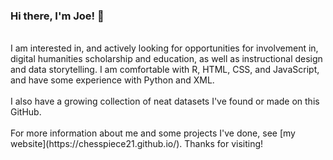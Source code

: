 ### Hi there, I'm Joe! 👋
<br>
I am interested in, and actively looking for opportunities for involvement in, digital humanities scholarship and education, as well as instructional design and data storytelling. I am comfortable with R, HTML, CSS, and JavaScript, and have some experience with Python and XML.
<br>
<br>
I also have a growing collection of <https://github.com/ChessPiece21/Neat-Datasets>neat datasets</a> I've found or made on this GitHub.
<br>
<br>
For more information about me and some projects I've done, see [my website](https://chesspiece21.github.io/). Thanks for visiting!
